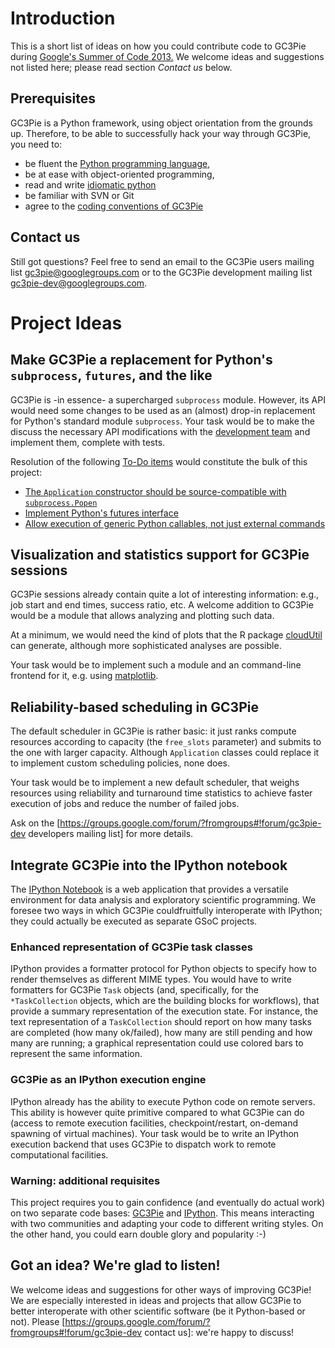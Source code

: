 # Introduction #

This is a short list of ideas on how you could contribute code to
GC3Pie during [Google's Summer of Code 2013.](http://www.google-melange.com/gsoc/homepage/google/gsoc2013)
We welcome ideas and suggestions not listed here; please read section _Contact us_ below.




## Prerequisites ##

GC3Pie is a Python framework, using object orientation from the
grounds up.  Therefore, to be able to successfully hack your way
through GC3Pie, you need to:

  * be fluent the [Python programming language](http://www.python.org),
  * be at ease with object-oriented programming,
  * read and write [idiomatic python](http://python.net/~goodger/projects/pycon/2007/idiomatic/handout.html)
  * be familiar with SVN or Git
  * agree to the [coding conventions of GC3Pie](http://gc3pie.readthedocs.org/en/latest/developers/contributing.html)


## Contact us ##

Still got questions? Feel free to send an email to the GC3Pie users
mailing list [gc3pie@googlegroups.com](https://groups.google.com/forum/?fromgroups#!forum/gc3pie)
or to the GC3Pie development mailing list
[gc3pie-dev@googlegroups.com](https://groups.google.com/forum/?fromgroups#!forum/gc3pie-dev).



# Project Ideas #

## Make GC3Pie a replacement for Python's `subprocess`, `futures`, and the like ##

GC3Pie is -in essence- a supercharged `subprocess` module.  However,
its API would need some changes to be used as an (almost) drop-in
replacement for Python's standard module `subprocess`.  Your task
would be to make the discuss the necessary API modifications with the
[development team](https://groups.google.com/forum/?fromgroups#!forum/gc3pie-dev) and implement
them, complete with tests.

Resolution of the following
[To-Do items](http://code.google.com/p/gc3pie/issues/list) would
constitute the bulk of this project:

  * [The `Application` constructor should be source-compatible with `subprocess.Popen`](https://code.google.com/p/gc3pie/issues/detail?id=295)
  * [Implement Python's futures interface](https://code.google.com/p/gc3pie/issues/detail?id=200)
  * [Allow execution of generic Python callables, not just external commands](https://code.google.com/p/gc3pie/issues/detail?id=323)


## Visualization and statistics support for GC3Pie sessions ##

GC3Pie sessions already contain quite a lot of interesting
information: e.g., job start and end times, success ratio, etc.
A welcome addition to GC3Pie would be a module that allows analyzing
and plotting such data.

At a minimum, we would need the kind of plots that the R package
[cloudUtil](http://cran.r-project.org/web/packages/cloudUtil/index.html)
can generate, although more sophisticated analyses are
possible.

Your task would be to implement such a module and an command-line
frontend for it, e.g. using [matplotlib](http://matplotlib.org/).


## Reliability-based scheduling in GC3Pie ##

The default scheduler in GC3Pie is rather basic: it just ranks compute
resources according to capacity (the `free_slots` parameter) and
submits to the one with larger capacity. Although `Application`
classes could replace it to implement custom scheduling policies, none
does.

Your task would be to implement a new default scheduler, that weighs
resources using reliability and turnaround time statistics to achieve
faster execution of jobs and reduce the number of failed jobs.

Ask on the [https://groups.google.com/forum/?fromgroups#!forum/gc3pie-dev developers mailing
list] for more details.


## Integrate GC3Pie into the IPython notebook ##

The [IPython Notebook](http://ipython.org/notebook.html) is a web
application that provides a versatile environment for data analysis
and exploratory scientific programming.  We foresee two ways in which
GC3Pie couldfruitfully interoperate with IPython; they could actually
be executed as separate GSoC projects.

### Enhanced representation of GC3Pie task classes ###

IPython provides a formatter protocol for Python objects to specify
how to render themselves as different MIME types.  You would have to
write formatters for GC3Pie `Task` objects (and, specifically, for the
`*TaskCollection` objects, which are the building blocks for
workflows), that provide a summary representation of the execution
state.  For instance, the text representation of a `TaskCollection`
should report on how many tasks are completed (how many ok/failed),
how many are still pending and how many are running; a graphical
representation could use colored bars to represent the same
information.

### GC3Pie as an IPython execution engine ###

IPython already has the ability to execute Python code on remote
servers.  This ability is however quite primitive compared to what
GC3Pie can do (access to remote execution facilities,
checkpoint/restart, on-demand spawning of virtual machines).  Your
task would be to write an IPython execution backend that uses GC3Pie
to dispatch work to remote computational facilities.


### Warning: additional requisites ###

This project requires you to gain confidence (and eventually do actual
work) on two separate code bases:
[GC3Pie](http://code.google.com/p/gc3pie/source/browse) and
[IPython](http://github.com/ipython/ipython).  This means interacting
with two communities and adapting your code to different writing
styles.  On the other hand, you could earn double glory and popularity
:-)


## Got an idea? We're glad to listen! ##

We welcome ideas and suggestions for other ways of improving GC3Pie!
We are especially interested in ideas and projects that allow GC3Pie
to better interoperate with other scientific software (be it
Python-based or not).  Please [https://groups.google.com/forum/?fromgroups#!forum/gc3pie-dev
contact us]: we're happy to discuss!